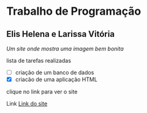 # Trabalho de Programação
## Elis Helena e Larissa Vitória

*Um site onde mostra uma imagem bem bonita*

lista de tarefas realizadas
-[ ] criação de um banco de dados
-[x] criacão de uma aplicação HTML

clique no link para ver o site

Link
[Link do site](https://elishelena.github.io/AtividadePrograma-o2/)
